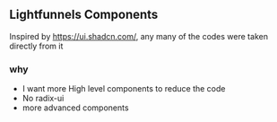 
## Lightfunnels Components

Inspired by https://ui.shadcn.com/, any many of the codes were taken directly from it

### why

- I want more High level components to reduce the code
- No radix-ui 
- more advanced components
